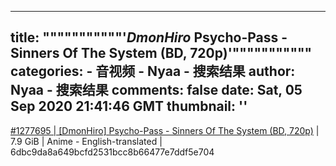 
---
title: """""""""""'_DmonHiro_ Psycho-Pass - Sinners Of The System (BD, 720p)'"""""""""""
categories: 
    - 音视频
    - Nyaa - 搜索结果
author: Nyaa - 搜索结果
comments: false
date: Sat, 05 Sep 2020 21:41:46 GMT
thumbnail: ''
---

<div>   
<a href="https://nyaa.si/view/1277695">#1277695 | [DmonHiro] Psycho-Pass - Sinners Of The System (BD, 720p)</a> | 7.9 GiB | Anime - English-translated | 6dbc9da8a649bcfd2531bcc8b66477e7ddf5e704  
</div>
            